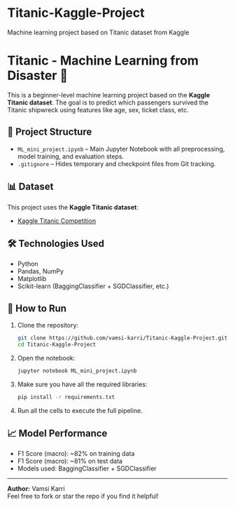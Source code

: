 # Titanic-Kaggle-Project
Machine learning project based on Titanic dataset from Kaggle

# Titanic - Machine Learning from Disaster 🚢

This is a beginner-level machine learning project based on the **Kaggle Titanic dataset**. The goal is to predict which passengers survived the Titanic shipwreck using features like age, sex, ticket class, etc.

## 📂 Project Structure

- `ML_mini_project.ipynb` – Main Jupyter Notebook with all preprocessing, model training, and evaluation steps.
- `.gitignore` – Hides temporary and checkpoint files from Git tracking.

## 📊 Dataset

This project uses the **Kaggle Titanic dataset**:
- [Kaggle Titanic Competition](https://www.kaggle.com/competitions/titanic)

## 🛠️ Technologies Used

- Python
- Pandas, NumPy
- Matplotlib
- Scikit-learn (BaggingClassifier + SGDClassifier, etc.)

## 🚀 How to Run

1. Clone the repository:
    ```bash
    git clone https://github.com/vamsi-karri/Titanic-Kaggle-Project.git
    cd Titanic-Kaggle-Project
    ```

2. Open the notebook:
    ```bash
    jupyter notebook ML_mini_project.ipynb
    ```

3. Make sure you have all the required libraries:
    ```bash
    pip install -r requirements.txt
    ```

4. Run all the cells to execute the full pipeline.

## 📈 Model Performance

- F1 Score (macro): ~82% on training data
- F1 Score (macro): ~81% on test data
- Models used: BaggingClassifier + SGDClassifier

---

**Author:** Vamsi Karri  
Feel free to fork or star the repo if you find it helpful!

